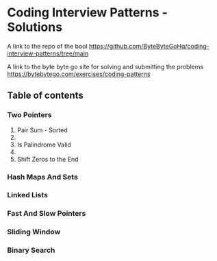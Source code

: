 <h1>Coding Interview Patterns - Solutions</h1>


A link to the repo of the bool https://github.com/ByteByteGoHq/coding-interview-patterns/tree/main


A link to the byte byte go site for solving and submitting the problems https://bytebytego.com/exercises/coding-patterns

<h2>Table of contents</h2>
<h3>Two Pointers</h3>
  <ol>
    <li>Pair Sum - Sorted</li>
    <li></li>
    <li>Is Palindrome Valid</li>
    <li></li>
    <li>Shift Zeros to the End</li>
  </ol>
<h3>Hash Maps And Sets</h3>
<h3>Linked Lists</h3>
<h3>Fast And Slow Pointers</h3>
<h3>Sliding Window</h3>
<h3>Binary Search</h3>
